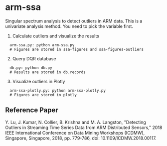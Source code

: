 # arm-ssa
Singular spectrum analysis to detect outliers in ARM data. This is a univariate analysis method. You need to pick the variable first.

1. Calculate outliers and visualize the results
```
  arm-ssa.py: python arm-ssa.py
  # Figures are stored in ssa-figures and ssa-figures-outliers
```
2. Query DQR database
```
  db.py: python db.py
  # Results are stored in db.records
```

3. Visualize outliers in Plotly
```
  arm-ssa-plotly.py: python arm-ssa-plotly.py
  # Figures are stored in plotly
```
Reference Paper
---------------
Y. Lu, J. Kumar, N. Collier, B. Krishna and M. A. Langston, "Detecting Outliers in Streaming Time Series Data from ARM Distributed Sensors," 2018 IEEE International Conference on Data Mining Workshops (ICDMW), Singapore, Singapore, 2018, pp. 779-786, doi: 10.1109/ICDMW.2018.00117.

